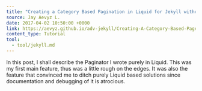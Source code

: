```yaml
---
title: "Creating a Category Based Pagination in Liquid for Jekyll without Gems"
source: Jay Aevyz L.
date: 2017-04-02 10:50:00 +0000
link: https://aevyz.github.io/adv-jekyll/Creating-A-Category-Based-Pager-In-Liquid.html
content_type: Tutorial
tool:
  - tool/jekyll.md
---
```

In this post, I shall describe the Paginator I wrote purely in Liquid. This was my first main feature, thus was a little rough on the edges. It was also the feature that convinced me to ditch purely Liquid based solutions since documentation and debugging of it is atrocious.